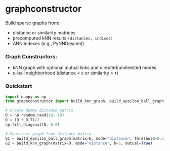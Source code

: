 # graphconstructor

Build sparse graphs from:
- distance or similarity matrices
- precomputed kNN results `(distances, indices)`
- ANN indexes (e.g., PyNNDescent)

### Graph Constructors:
- kNN graph with optional mutual links and directed/undirected modes
- ε-ball neighborhood (distance < ε or similarity > τ)


### Quickstart
```python
import numpy as np
from graphconstructor import build_knn_graph, build_epsilon_ball_graph

# Create dummy distance matrix
D = np.random.rand(10, 10)
D = (D + D.T)/2
np.fill_diagonal(D, 0.0)

# Construct graph from distance matrix
G1 = build_epsilon_ball_graph(matrix=D, mode="distance", threshold=0.5)
G2 = build_knn_graph(matrix=D, mode="distance", k=5, mutual=True)
```
